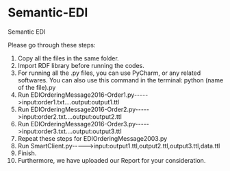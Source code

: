 # Semantic-EDI
Semantic EDI

Please go through these steps:
1. Copy all the files in the same folder.
2. Import RDF library before running the codes.
3. For running all the .py files, you can use PyCharm, or any related softwares. You can also use this command in the terminal: python (name of the file).py
4. Run EDIOrderingMessage2016-Order1.py----->input:order1.txt....output:output1.ttl
5. Run EDIOrderingMessage2016-Order2.py----->input:order2.txt....output:output2.ttl
6. Run EDIOrderingMessage2016-Order3.py----->input:order3.txt....output:output3.ttl
7. Repeat these steps for EDIOrderingMessage2003.py
8. Run SmartClient.py----->input:output1.ttl,output2.ttl,output3.ttl,data.ttl
9. Finish.
10. Furthermore, we have uploaded our Report for your consideration.
